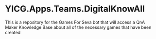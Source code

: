 # YICG.Apps.Teams.DigitalKnowAll
This is a repository for the Games For Seva bot that will access a QnA Maker Knowledge Base about all of the necessary games that have been created
